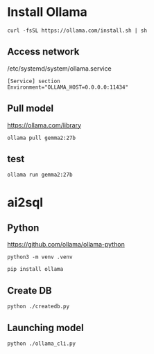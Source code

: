 # Install Ollama
```commandline
curl -fsSL https://ollama.com/install.sh | sh
```

## Access network
/etc/systemd/system/ollama.service
```
[Service] section
Environment="OLLAMA_HOST=0.0.0.0:11434"
```

## Pull model
https://ollama.com/library

```commandline
ollama pull gemma2:27b
```

## test
```commandline
ollama run gemma2:27b
```

# ai2sql
## Python
https://github.com/ollama/ollama-python

```commandline
python3 -m venv .venv

pip install ollama
```

## Create DB
```commandline
python ./createdb.py
```

## Launching model
```commandline
python ./ollama_cli.py
```
